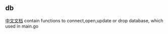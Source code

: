 ## db
[中文文档](https://github.com/ruilisi/go-pangu/blob/master/db/READMECN.md)
contain functions to connect,open,update or drop database, which used in main.go
